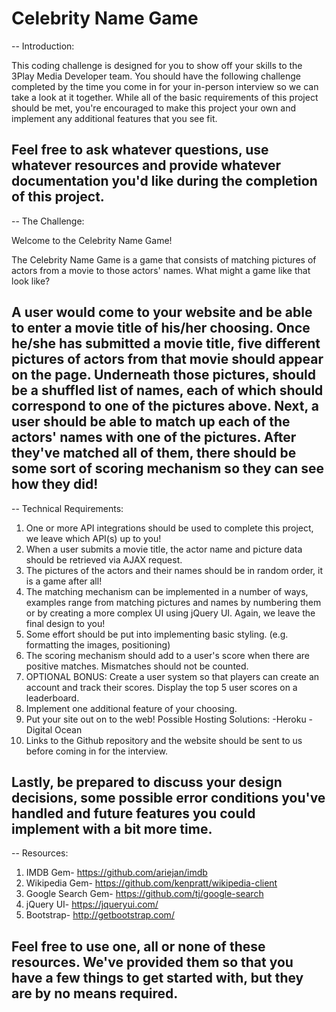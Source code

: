 # Celebrity Name Game
--
Introduction:

This coding challenge is designed for you to show off your skills to the 3Play Media Developer team. You 
should have the following challenge completed by the time you come in for your in-person interview so we
can take a look at it together. While all of the basic requirements of this project should be met, you're 
encouraged to make this project your own and implement any additional features that you see fit.

Feel free to ask whatever questions, use whatever resources and provide whatever documentation 
you'd like during the completion of this project. 
--

--
The Challenge:

Welcome to the Celebrity Name Game!

The Celebrity Name Game is a game that consists of matching pictures of actors from a movie to those 
actors' names. What might a game like that look like? 

A user would come to your website and be able to enter a movie title of his/her choosing. Once he/she
has submitted a movie title, five different pictures of actors from that movie should appear on the page. 
Underneath those pictures, should be a shuffled list of names, each of which should correspond to one of 
the pictures above. Next, a user should be able to match up each of the actors' names with one of the 
pictures. After they've matched all of them, there should be some sort of scoring mechanism so they can 
see how they did!
--

--
Technical Requirements:
1. One or more API integrations should be used to complete this project, we leave which API(s) up to you!
2. When a user submits a movie title, the actor name and picture data should be retrieved via AJAX request.
3. The pictures of the actors and their names should be in random order, it is a game after all! 
4. The matching mechanism can be implemented in a number of ways, examples range from matching pictures 
   and names by numbering them or by creating a more complex UI using jQuery UI. Again, we leave the final 
   design to you!
5. Some effort should be put into implementing basic styling. (e.g. formatting the images, positioning)
6. The scoring mechanism should add to a user's score when there are positive matches. Mismatches should 
   not be counted.
7. OPTIONAL BONUS: Create a user system so that players can create an account and track their scores.
   Display the top 5 user scores on a leaderboard.
8. Implement one additional feature of your choosing. 
9. Put your site out on to the web!
   Possible Hosting Solutions:
     -Heroku
     -Digital Ocean
10. Links to the Github repository and the website should be sent to us before coming in for the interview.

Lastly, be prepared to discuss your design decisions, some possible error conditions you've handled and future
features you could implement with a bit more time.
--

--
Resources:
1. IMDB Gem- https://github.com/ariejan/imdb
2. Wikipedia Gem- https://github.com/kenpratt/wikipedia-client
3. Google Search Gem- https://github.com/tj/google-search
4. jQuery UI- https://jqueryui.com/
5. Bootstrap- http://getbootstrap.com/
 
Feel free to use one, all or none of these resources. We've provided them so that you have a few things 
to get started with, but they are by no means required.
--
